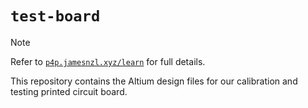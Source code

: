# `test-board`

> [!NOTE]
> Refer to [`p4p.jamesnzl.xyz/learn`](https://p4p.jamesnzl.xyz/learn) for full details.

This repository contains the Altium design files for our calibration and testing printed circuit board.
